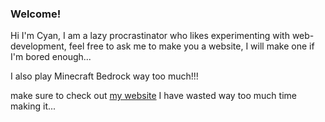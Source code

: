 ### Welcome!

Hi I'm Cyan, I am a lazy procrastinator who likes experimenting with web-development, feel free to ask me to make you a website, I will make one if I'm bored enough...

I also play Minecraft Bedrock way too much!!!

make sure to check out [my website](https://cyan-2048.github.io/) I have wasted way too much time making it...
<!---
cyan-2048/cyan-2048 is a ✨ special ✨ repository because its `README.md` (this file) appears on your GitHub profile.
You can click the Preview link to take a look at your changes.

I am an impostor

--->
